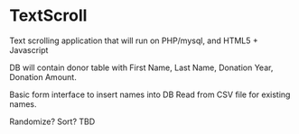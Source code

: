 TextScroll
==========
Text scrolling application that will run on PHP/mysql, and HTML5 + Javascript

DB will contain donor table with First Name, Last Name, Donation Year, Donation Amount.

Basic form interface to insert names into DB
Read from CSV file for existing names.

Randomize? Sort? TBD


